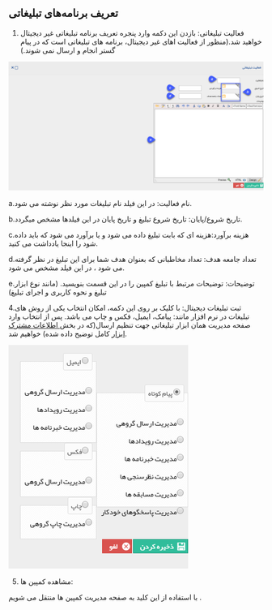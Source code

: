 ## تعریف برنامه‌های تبلیغاتی

1. فعالیت تبلیغاتی: بازدن این دکمه وارد پنجره تعریف برنامه تبلیغاتی غیر دیجیتال خواهید شد.(منظور از  فعالیت اهای غیر دیجیتال، برنامه های تبلیغاتی است که در پیام گستر انجام و ارسال نمی شوند.)

![](21.png)

a.نام فعالیت: در این فیلد نام تبلیغات مورد نظر نوشته می شود.

b.تاریخ شروع/پایان: تاریخ شروع تبلیغ و تاریخ پایان در این فیلدها مشخص میگردد.

c.هزینه برآورد:هزینه ای که بابت تبلیغ داده می شود و یا برآورد می شود که باید داده شود را اینجا یادداشت می کنید.

d.تعداد جامعه هدف: تعداد مخاطبانی که بعنوان هدف شما برای این تبلیغ در نظر گرفته می شود ، در این فیلد مشخص می شود.

e.توضیحات: توضیحات مرتبط با تبلیغ کمپین را در این قسمت بنویسید. (مانند نوع ابزار تبلیغ و نحوه کاربری و اجرای تبلیغ)

4.ثبت تبلیغات دیجیتال: با کلیک بر روی این دکمه، امکان انتخاب یکی از روش های تبلیغات در نرم افزار مانند: پیامک، ایمیل، فکس و چاپ می باشد. پس از انتخاب وارد صفحه مدیریت  همان ابزار تبلیغاتی  جهت تنظیم ارسال(که در بخش[ اطلاعات مشترک ابزار](https://github.com/1stco/PayamGostarDocs/blob/master/help%202.5.4/Marketing/moshtarak-abzar/moshtarak-abzar.md) کامل توضیح داده شده) خواهیم شد.


![](22.png)

5. مشاهده کمپین ها:

با استفاده از این کلید به صفحه مدیریت کمپین ها منتقل می شویم .

